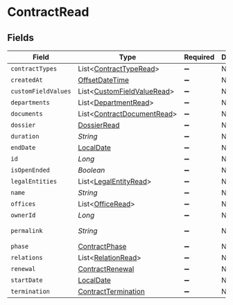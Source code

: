 # ContractRead


## Fields

| Field                                                                                     | Type                                                                                      | Required                                                                                  | Description                                                                               | Example                                                                                   |
| ----------------------------------------------------------------------------------------- | ----------------------------------------------------------------------------------------- | ----------------------------------------------------------------------------------------- | ----------------------------------------------------------------------------------------- | ----------------------------------------------------------------------------------------- |
| `contractTypes`                                                                           | List<[ContractTypeRead](../../models/shared/ContractTypeRead.md)>                         | :heavy_minus_sign:                                                                        | N/A                                                                                       |                                                                                           |
| `createdAt`                                                                               | [OffsetDateTime](https://docs.oracle.com/javase/8/docs/api/java/time/OffsetDateTime.html) | :heavy_minus_sign:                                                                        | N/A                                                                                       |                                                                                           |
| `customFieldValues`                                                                       | List<[CustomFieldValueRead](../../models/shared/CustomFieldValueRead.md)>                 | :heavy_minus_sign:                                                                        | N/A                                                                                       |                                                                                           |
| `departments`                                                                             | List<[DepartmentRead](../../models/shared/DepartmentRead.md)>                             | :heavy_minus_sign:                                                                        | N/A                                                                                       |                                                                                           |
| `documents`                                                                               | List<[ContractDocumentRead](../../models/shared/ContractDocumentRead.md)>                 | :heavy_minus_sign:                                                                        | N/A                                                                                       |                                                                                           |
| `dossier`                                                                                 | [DossierRead](../../models/shared/DossierRead.md)                                         | :heavy_minus_sign:                                                                        | N/A                                                                                       |                                                                                           |
| `duration`                                                                                | *String*                                                                                  | :heavy_minus_sign:                                                                        | N/A                                                                                       | P1Y                                                                                       |
| `endDate`                                                                                 | [LocalDate](https://docs.oracle.com/javase/8/docs/api/java/time/LocalDate.html)           | :heavy_minus_sign:                                                                        | N/A                                                                                       | 2021-12-31                                                                                |
| `id`                                                                                      | *Long*                                                                                    | :heavy_minus_sign:                                                                        | N/A                                                                                       | 1                                                                                         |
| `isOpenEnded`                                                                             | *Boolean*                                                                                 | :heavy_minus_sign:                                                                        | N/A                                                                                       |                                                                                           |
| `legalEntities`                                                                           | List<[LegalEntityRead](../../models/shared/LegalEntityRead.md)>                           | :heavy_minus_sign:                                                                        | N/A                                                                                       |                                                                                           |
| `name`                                                                                    | *String*                                                                                  | :heavy_minus_sign:                                                                        | N/A                                                                                       | Partnership agreement                                                                     |
| `offices`                                                                                 | List<[OfficeRead](../../models/shared/OfficeRead.md)>                                     | :heavy_minus_sign:                                                                        | N/A                                                                                       |                                                                                           |
| `ownerId`                                                                                 | *Long*                                                                                    | :heavy_minus_sign:                                                                        | N/A                                                                                       | 1                                                                                         |
| `permalink`                                                                               | *String*                                                                                  | :heavy_minus_sign:                                                                        | N/A                                                                                       | https://app.contractify.io/client/company/company-slug/contracts/1                        |
| `phase`                                                                                   | [ContractPhase](../../models/shared/ContractPhase.md)                                     | :heavy_minus_sign:                                                                        | N/A                                                                                       | ongoing                                                                                   |
| `relations`                                                                               | List<[RelationRead](../../models/shared/RelationRead.md)>                                 | :heavy_minus_sign:                                                                        | N/A                                                                                       |                                                                                           |
| `renewal`                                                                                 | [ContractRenewal](../../models/shared/ContractRenewal.md)                                 | :heavy_minus_sign:                                                                        | N/A                                                                                       |                                                                                           |
| `startDate`                                                                               | [LocalDate](https://docs.oracle.com/javase/8/docs/api/java/time/LocalDate.html)           | :heavy_minus_sign:                                                                        | N/A                                                                                       | 2021-01-01                                                                                |
| `termination`                                                                             | [ContractTermination](../../models/shared/ContractTermination.md)                         | :heavy_minus_sign:                                                                        | N/A                                                                                       |                                                                                           |